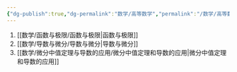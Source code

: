 ```yaml
---
{"dg-publish":true,"dg-permalink":"数学/高等数学","permalink":"/数学/高等数学/","dgHomeLink":true,"dgPassFrontmatter":false}
---
```





1. [[数学/函数与极限/函数与极限|函数与极限]]
2. [[数学/导数与微分/导数与微分|导数与微分]]
3. [[数学/微分中值定理与导数的应用/微分中值定理和导数的应用|微分中值定理和导数的应用]]